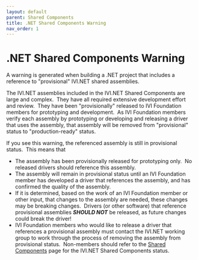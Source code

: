 ```yaml
---
layout: default
parent: Shared Components
title: .NET Shared Components Warning
nav_order: 1
---
```

# .NET Shared Components Warning

A warning is generated when building a .NET project
that includes a reference to "provisional" IVI.NET shared
assemblies.

The IVI.NET assemblies included in the IVI.NET Shared
Components are large and complex.  They have all required extensive
development effort and review.  They have been "provisionally" released
to IVI Foundation members for prototyping and development.  As IVI
Foundation members verify each assembly by prototyping or developing and
releasing a driver that uses the assembly, that assembly will be removed
from "provisional" status to "production-ready" status.

If you see this warning, the referenced assembly is
still in provisional status.  This means that

  - The assembly has been provisionally released for
    prototyping only.  No released drivers should reference this
    assembly.
  - The assembly will remain in provisional status
    until an IVI Foundation member has developed a driver that
    references the assembly, and has confirmed the quality of the
    assembly.
  - If it is determined, based on the work of an IVI
    Foundation member or other input, that changes to the assembly are
    needed, these changes may be breaking changes. 
    Drivers (or other software)
    that reference provisional assemblies
    ***SHOULD NOT*** be released,
    as future changes could break the driver\!
  - IVI Foundation members who would like to release
    a driver that references a provisional assembly must contact the
    IVI.NET working group to work through the process of removing the
    assembly from provisional status.  Non-members should refer to the
    [Shared Components](Default.html) page for the IVI.NET Shared Components status.
